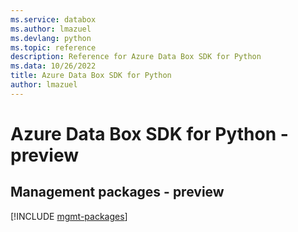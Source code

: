 ```yaml
---
ms.service: databox
ms.author: lmazuel
ms.devlang: python
ms.topic: reference
description: Reference for Azure Data Box SDK for Python
ms.data: 10/26/2022
title: Azure Data Box SDK for Python
author: lmazuel
---
```

# Azure Data Box SDK for Python - preview

## Management packages - preview
[!INCLUDE [mgmt-packages](data-box-mgmt-index.md)]